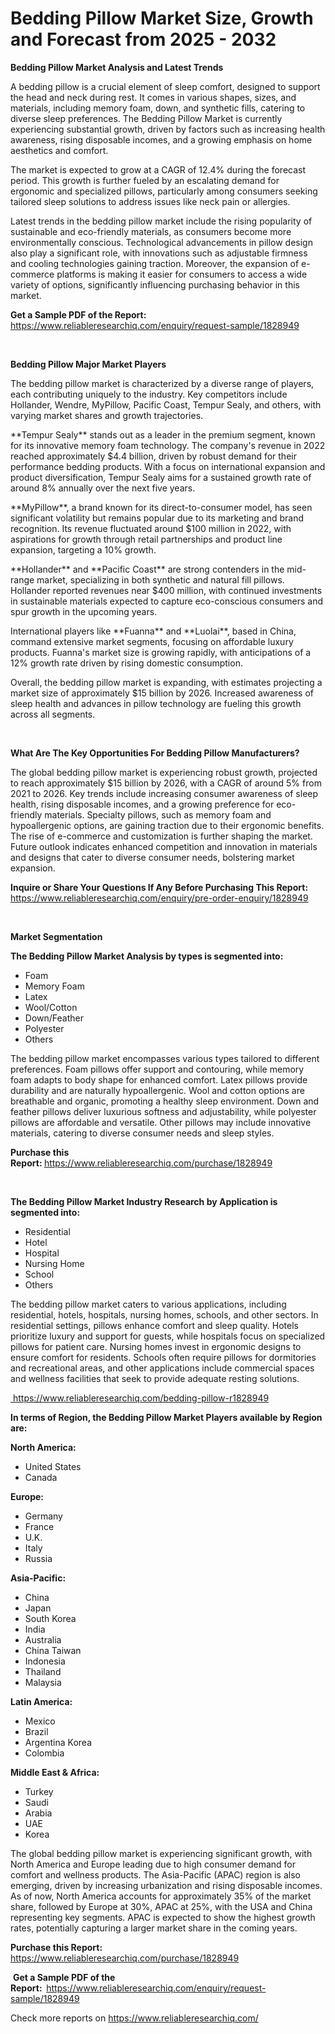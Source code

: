 <p><h1>Bedding Pillow Market Size, Growth and Forecast from 2025 - 2032</h1></p><p><strong>Bedding Pillow Market Analysis and Latest Trends</strong></p>
<p><p>A bedding pillow is a crucial element of sleep comfort, designed to support the head and neck during rest. It comes in various shapes, sizes, and materials, including memory foam, down, and synthetic fills, catering to diverse sleep preferences. The Bedding Pillow Market is currently experiencing substantial growth, driven by factors such as increasing health awareness, rising disposable incomes, and a growing emphasis on home aesthetics and comfort. </p><p>The market is expected to grow at a CAGR of 12.4% during the forecast period. This growth is further fueled by an escalating demand for ergonomic and specialized pillows, particularly among consumers seeking tailored sleep solutions to address issues like neck pain or allergies. </p><p>Latest trends in the bedding pillow market include the rising popularity of sustainable and eco-friendly materials, as consumers become more environmentally conscious. Technological advancements in pillow design also play a significant role, with innovations such as adjustable firmness and cooling technologies gaining traction. Moreover, the expansion of e-commerce platforms is making it easier for consumers to access a wide variety of options, significantly influencing purchasing behavior in this market.</p></p>
<p><strong>Get a Sample PDF of the Report:&nbsp;</strong> <a href="https://www.reliableresearchiq.com/enquiry/request-sample/1828949?utm_campaign=2212&utm_medium=2&utm_source=Github&utm_content=ia&utm_term=04042025&utm_id=bedding-pillow">https://www.reliableresearchiq.com/enquiry/request-sample/1828949</a></p>
<p>&nbsp;</p>
<p><strong>Bedding Pillow Major Market Players</strong></p>
<p><p>The bedding pillow market is characterized by a diverse range of players, each contributing uniquely to the industry. Key competitors include Hollander, Wendre, MyPillow, Pacific Coast, Tempur Sealy, and others, with varying market shares and growth trajectories. </p><p>**Tempur Sealy** stands out as a leader in the premium segment, known for its innovative memory foam technology. The company's revenue in 2022 reached approximately $4.4 billion, driven by robust demand for their performance bedding products. With a focus on international expansion and product diversification, Tempur Sealy aims for a sustained growth rate of around 8% annually over the next five years.</p><p>**MyPillow**, a brand known for its direct-to-consumer model, has seen significant volatility but remains popular due to its marketing and brand recognition. Its revenue fluctuated around $100 million in 2022, with aspirations for growth through retail partnerships and product line expansion, targeting a 10% growth.</p><p>**Hollander** and **Pacific Coast** are strong contenders in the mid-range market, specializing in both synthetic and natural fill pillows. Hollander reported revenues near $400 million, with continued investments in sustainable materials expected to capture eco-conscious consumers and spur growth in the upcoming years.</p><p>International players like **Fuanna** and **Luolai**, based in China, command extensive market segments, focusing on affordable luxury products. Fuanna's market size is growing rapidly, with anticipations of a 12% growth rate driven by rising domestic consumption.</p><p>Overall, the bedding pillow market is expanding, with estimates projecting a market size of approximately $15 billion by 2026. Increased awareness of sleep health and advances in pillow technology are fueling this growth across all segments.</p></p>
<p>&nbsp;</p>
<p><strong>What Are The Key Opportunities For Bedding Pillow Manufacturers?</strong></p>
<p><p>The global bedding pillow market is experiencing robust growth, projected to reach approximately $15 billion by 2026, with a CAGR of around 5% from 2021 to 2026. Key trends include increasing consumer awareness of sleep health, rising disposable incomes, and a growing preference for eco-friendly materials. Specialty pillows, such as memory foam and hypoallergenic options, are gaining traction due to their ergonomic benefits. The rise of e-commerce and customization is further shaping the market. Future outlook indicates enhanced competition and innovation in materials and designs that cater to diverse consumer needs, bolstering market expansion.</p></p>
<p><strong>Inquire or Share Your Questions If Any Before Purchasing This Report:</strong> <a href="https://www.reliableresearchiq.com/enquiry/pre-order-enquiry/1828949?utm_campaign=2212&utm_medium=2&utm_source=Github&utm_content=ia&utm_term=04042025&utm_id=bedding-pillow">https://www.reliableresearchiq.com/enquiry/pre-order-enquiry/1828949</a></p>
<p>&nbsp;</p>
<p><strong>Market Segmentation</strong></p>
<p><strong>The Bedding Pillow Market Analysis by types is segmented into:</strong></p>
<p><ul><li>Foam</li><li>Memory Foam</li><li>Latex</li><li>Wool/Cotton</li><li>Down/Feather</li><li>Polyester</li><li>Others</li></ul></p>
<p><p>The bedding pillow market encompasses various types tailored to different preferences. Foam pillows offer support and contouring, while memory foam adapts to body shape for enhanced comfort. Latex pillows provide durability and are naturally hypoallergenic. Wool and cotton options are breathable and organic, promoting a healthy sleep environment. Down and feather pillows deliver luxurious softness and adjustability, while polyester pillows are affordable and versatile. Other pillows may include innovative materials, catering to diverse consumer needs and sleep styles.</p></p>
<p><strong>Purchase this Report:&nbsp;</strong><a href="https://www.reliableresearchiq.com/purchase/1828949?utm_campaign=2212&utm_medium=2&utm_source=Github&utm_content=ia&utm_term=04042025&utm_id=bedding-pillow">https://www.reliableresearchiq.com/purchase/1828949</a></p>
<p>&nbsp;</p>
<p><strong>The Bedding Pillow Market Industry Research by Application is segmented into:</strong></p>
<p><ul><li>Residential</li><li>Hotel</li><li>Hospital</li><li>Nursing Home</li><li>School</li><li>Others</li></ul></p>
<p><p>The bedding pillow market caters to various applications, including residential, hotels, hospitals, nursing homes, schools, and other sectors. In residential settings, pillows enhance comfort and sleep quality. Hotels prioritize luxury and support for guests, while hospitals focus on specialized pillows for patient care. Nursing homes invest in ergonomic designs to ensure comfort for residents. Schools often require pillows for dormitories and recreational areas, and other applications include commercial spaces and wellness facilities that seek to provide adequate resting solutions.</p></p>
<p><a href="https://www.reliableresearchiq.com/bedding-pillow-r1828949?utm_campaign=2212&utm_medium=2&utm_source=Github&utm_content=ia&utm_term=04042025&utm_id=bedding-pillow">&nbsp;https://www.reliableresearchiq.com/bedding-pillow-r1828949</a></p>
<p><strong>In terms of Region, the Bedding Pillow Market Players available by Region are:</strong></p>
<p>
    <p> <strong> North America: </strong>
        <ul>
            <li>United States</li>
            <li>Canada</li>
        </ul>
        </p> 
    <p> <strong> Europe: </strong>
        <ul>
            <li>Germany</li>
            <li>France</li>
            <li>U.K.</li>
            <li>Italy</li>
            <li>Russia</li>
        </ul>
        </p> 
    <p> <strong> Asia-Pacific: </strong>
        <ul>
            <li>China</li>
            <li>Japan</li>
            <li>South Korea</li>
            <li>India</li>
            <li>Australia</li>
            <li>China Taiwan</li>
            <li>Indonesia</li>
            <li>Thailand</li>
            <li>Malaysia</li>
        </ul>
        </p> 
    <p> <strong> Latin America: </strong>
        <ul>
            <li>Mexico</li>
            <li>Brazil</li>
            <li>Argentina Korea</li>
            <li>Colombia</li>
        </ul>
        </p> 
    <p> <strong> Middle East & Africa: </strong>
        <ul>
            <li>Turkey</li>
            <li>Saudi</li>
            <li>Arabia</li>
            <li>UAE</li>
            <li>Korea</li>
        </ul>
    </p>
    </p>
<p><p>The global bedding pillow market is experiencing significant growth, with North America and Europe leading due to high consumer demand for comfort and wellness products. The Asia-Pacific (APAC) region is also emerging, driven by increasing urbanization and rising disposable incomes. As of now, North America accounts for approximately 35% of the market share, followed by Europe at 30%, APAC at 25%, with the USA and China representing key segments. APAC is expected to show the highest growth rates, potentially capturing a larger market share in the coming years.</p></p>
<p><strong>Purchase this Report: </strong><a href="https://www.reliableresearchiq.com/purchase/1828949?utm_campaign=2212&utm_medium=2&utm_source=Github&utm_content=ia&utm_term=04042025&utm_id=bedding-pillow">https://www.reliableresearchiq.com/purchase/1828949</a></p>
<p>&nbsp;<strong>Get a Sample PDF of the Report:&nbsp;&nbsp;</strong><a href="https://www.reliableresearchiq.com/enquiry/request-sample/1828949?utm_campaign=2212&utm_medium=2&utm_source=Github&utm_content=ia&utm_term=04042025&utm_id=bedding-pillow">https://www.reliableresearchiq.com/enquiry/request-sample/1828949</a></p>
<p><strong></strong></p>
<p>Check more reports on <a href="https://www.reliableresearchiq.com/?utm_campaign=2212&utm_medium=2&utm_source=Github&utm_content=ia&utm_term=04042025&utm_id=bedding-pillow">https://www.reliableresearchiq.com/</a></p>